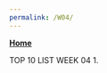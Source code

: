 ```yaml
---
permalink: /W04/
---
```

[**Home**](https://nadhirarafik.github.io/os211/)

TOP 10 LIST WEEK 04
1. 
